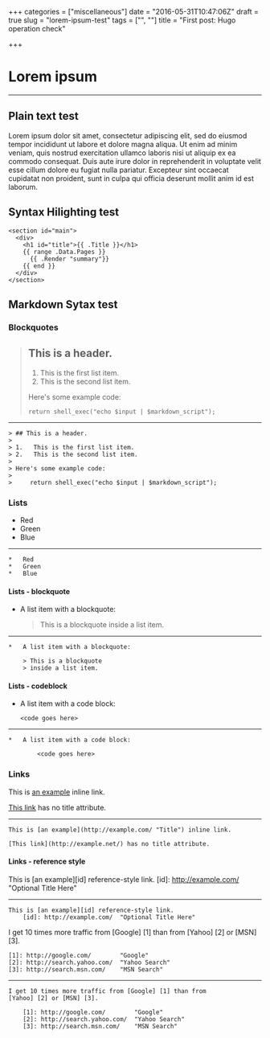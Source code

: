 +++
categories = ["miscellaneous"]
date = "2016-05-31T10:47:06Z"
draft = true
slug = "lorem-ipsum-test"
tags = ["", ""]
title = "First post: Hugo operation check"

+++

# Lorem ipsum

---

## Plain text test
Lorem ipsum dolor sit amet, consectetur adipiscing elit, sed do eiusmod tempor incididunt ut labore et dolore magna aliqua. Ut enim ad minim veniam, quis nostrud exercitation ullamco laboris nisi ut aliquip ex ea commodo consequat. Duis aute irure dolor in reprehenderit in voluptate velit esse cillum dolore eu fugiat nulla pariatur. Excepteur sint occaecat cupidatat non proident, sunt in culpa qui officia deserunt mollit anim id est laborum.

## Syntax Hilighting test
```
<section id="main">
  <div>
    <h1 id="title">{{ .Title }}</h1>
    {{ range .Data.Pages }}
      {{ .Render "summary"}}
    {{ end }}
  </div>
</section>
```

## Markdown Sytax test
### Blockquotes
> ## This is a header.
> 
> 1.   This is the first list item.
> 2.   This is the second list item.
> 
> Here's some example code:
> 
>     return shell_exec("echo $input | $markdown_script");
---
```
> ## This is a header.
> 
> 1.   This is the first list item.
> 2.   This is the second list item.
> 
> Here's some example code:
> 
>     return shell_exec("echo $input | $markdown_script");
```

### Lists
*   Red
*   Green
*   Blue

---
```
*   Red
*   Green
*   Blue
```

#### Lists - blockquote
*   A list item with a blockquote:

    > This is a blockquote
    > inside a list item.

---
```
*   A list item with a blockquote:

    > This is a blockquote
    > inside a list item.
```

#### Lists - codeblock
*   A list item with a code block:

        <code goes here>

---
```
*   A list item with a code block:

        <code goes here>
```

### Links
This is [an example](http://example.com/ "Title") inline link.

[This link](http://example.net/) has no title attribute.

---
```
This is [an example](http://example.com/ "Title") inline link.

[This link](http://example.net/) has no title attribute.
```

#### Links - reference style
This is [an example][id] reference-style link.
[id]: http://example.com/  "Optional Title Here"

---
```
This is [an example][id] reference-style link.
    [id]: http://example.com/  "Optional Title Here"
```

I get 10 times more traffic from [Google] [1] than from
[Yahoo] [2] or [MSN] [3].

    [1]: http://google.com/        "Google"
    [2]: http://search.yahoo.com/  "Yahoo Search"
    [3]: http://search.msn.com/    "MSN Search"

---
```
I get 10 times more traffic from [Google] [1] than from
[Yahoo] [2] or [MSN] [3].

    [1]: http://google.com/        "Google"
    [2]: http://search.yahoo.com/  "Yahoo Search"
    [3]: http://search.msn.com/    "MSN Search"
```

